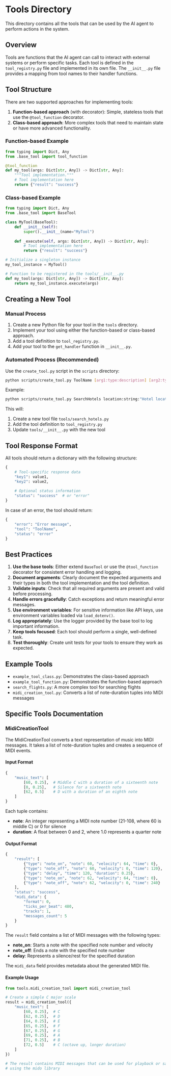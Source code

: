 # Tools Directory

This directory contains all the tools that can be used by the AI agent to perform actions in the system.

## Overview

Tools are functions that the AI agent can call to interact with external systems or perform specific tasks. Each tool is defined in the `tool_registry.py` file and implemented in its own file. The `__init__.py` file provides a mapping from tool names to their handler functions.

## Tool Structure

There are two supported approaches for implementing tools:

1. **Function-based approach** (with decorator): Simple, stateless tools that use the `@tool_function` decorator.
2. **Class-based approach**: More complex tools that need to maintain state or have more advanced functionality.

### Function-based Example

```python
from typing import Dict, Any
from .base_tool import tool_function

@tool_function
def my_tool(args: Dict[str, Any]) -> Dict[str, Any]:
    """Tool implementation."""
    # Tool implementation here
    return {"result": "success"}
```

### Class-based Example

```python
from typing import Dict, Any
from .base_tool import BaseTool

class MyTool(BaseTool):
    def __init__(self):
        super().__init__(name="MyTool")
    
    def _execute(self, args: Dict[str, Any]) -> Dict[str, Any]:
        # Tool implementation here
        return {"result": "success"}

# Initialize a singleton instance
my_tool_instance = MyTool()

# Function to be registered in the tools/__init__.py
def my_tool(args: Dict[str, Any]) -> Dict[str, Any]:
    return my_tool_instance.execute(args)
```

## Creating a New Tool

### Manual Process

1. Create a new Python file for your tool in the `tools` directory.
2. Implement your tool using either the function-based or class-based approach.
3. Add a tool definition to `tool_registry.py`.
4. Add your tool to the `get_handler` function in `__init__.py`.

### Automated Process (Recommended)

Use the `create_tool.py` script in the `scripts` directory:

```bash
python scripts/create_tool.py ToolName [arg1:type:description] [arg2:type:description] ...
```

Example:

```bash
python scripts/create_tool.py SearchHotels location:string:"Hotel location" checkin:ISO8601:"Check-in date"
```

This will:
1. Create a new tool file `tools/search_hotels.py`
2. Add the tool definition to `tool_registry.py`
3. Update `tools/__init__.py` with the new tool

## Tool Response Format

All tools should return a dictionary with the following structure:

```python
{
    # Tool-specific response data
    "key1": value1,
    "key2": value2,
    
    # Optional status information
    "status": "success"  # or "error"
}
```

In case of an error, the tool should return:

```python
{
    "error": "Error message",
    "tool": "ToolName",
    "status": "error"
}
```

## Best Practices

1. **Use the base tools**: Either extend `BaseTool` or use the `@tool_function` decorator for consistent error handling and logging.
2. **Document arguments**: Clearly document the expected arguments and their types in both the tool implementation and the tool definition.
3. **Validate inputs**: Check that all required arguments are present and valid before processing.
4. **Handle errors gracefully**: Catch exceptions and return meaningful error messages.
5. **Use environment variables**: For sensitive information like API keys, use environment variables loaded via `load_dotenv()`.
6. **Log appropriately**: Use the logger provided by the base tool to log important information.
7. **Keep tools focused**: Each tool should perform a single, well-defined task.
8. **Test thoroughly**: Create unit tests for your tools to ensure they work as expected.

## Example Tools

- `example_tool_class.py`: Demonstrates the class-based approach
- `example_tool_function.py`: Demonstrates the function-based approach
- `search_flights.py`: A more complex tool for searching flights 
- `midi_creation_tool.py`: Converts a list of note-duration tuples into MIDI messages

## Specific Tools Documentation

### MidiCreationTool

The MidiCreationTool converts a text representation of music into MIDI messages. It takes a list of note-duration tuples and creates a sequence of MIDI events.

#### Input Format

```python
{
    "music_text": [
        [60, 0.25],  # Middle C with a duration of a sixteenth note
        [0, 0.25],   # Silence for a sixteenth note
        [62, 0.5]    # D with a duration of an eighth note
    ]
}
```

Each tuple contains:
- **note**: An integer representing a MIDI note number (21-108, where 60 is middle C) or 0 for silence
- **duration**: A float between 0 and 2, where 1.0 represents a quarter note

#### Output Format

```python
{
    "result": [
        {"type": "note_on", "note": 60, "velocity": 64, "time": 0},
        {"type": "note_off", "note": 60, "velocity": 0, "time": 120},
        {"type": "delay", "time": 120, "duration": 0.25},
        {"type": "note_on", "note": 62, "velocity": 64, "time": 0},
        {"type": "note_off", "note": 62, "velocity": 0, "time": 240}
    ],
    "status": "success",
    "midi_data": {
        "format": 0,
        "ticks_per_beat": 480,
        "tracks": 1,
        "messages_count": 5
    }
}
```

The `result` field contains a list of MIDI messages with the following types:
- **note_on**: Starts a note with the specified note number and velocity
- **note_off**: Ends a note with the specified note number
- **delay**: Represents a silence/rest for the specified duration

The `midi_data` field provides metadata about the generated MIDI file.

#### Example Usage

```python
from tools.midi_creation_tool import midi_creation_tool

# Create a simple C major scale
result = midi_creation_tool({
    "music_text": [
        [60, 0.25],  # C
        [62, 0.25],  # D
        [64, 0.25],  # E
        [65, 0.25],  # F
        [67, 0.25],  # G
        [69, 0.25],  # A
        [71, 0.25],  # B
        [72, 0.5]    # C (octave up, longer duration)
    ]
})

# The result contains MIDI messages that can be used for playback or saved to a file
# using the mido library
``` 